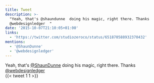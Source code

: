 ```yaml
---
title: Tweet
description: >-
  "Yeah, that's @shaundunne  doing his magic, right there. Thanks
  @webdesignledger  "
date: '2015-10-07T21:10:05+01:00'
links:
  - 'https://twitter.com/studiozeroco/status/651870588932370432'
mentions:
  - '@ShaunDunne'
  - '@webdesignledger'
---
```

Yeah, that's [@ShaunDunne](https://twitter.com/@ShaunDunne)  doing his magic, right there. Thanks [@webdesignledger](https://twitter.com/@webdesignledger)  
      {{< tweet 1 1 >}}
    
